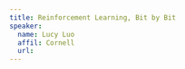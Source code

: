 ```yaml
---
title: Reinforcement Learning, Bit by Bit
speaker:
  name: Lucy Luo
  affil: Cornell
  url: 
--- 
```

